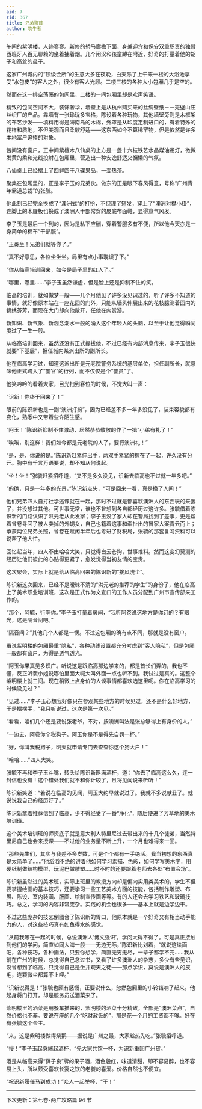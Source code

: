 ```yaml
---
aid: 7
zid: 367
title: 兄弟聚首
author: 吹牛者
---
```


午间的紫明楼，人迹寥寥。新修的轿马廊檐下面，身兼迎宾和保安双重职责的独臂西班牙人百无聊赖的坐着抽着烟。几个闲汉和孩童蹲在附近，好奇的打量着他的胡子和高耸的鼻子。

这家广州城内的“顶级会所”的生意大多在夜晚，白天除了上午来一楼的大浴池享受“水包皮”的客人之外，很少有客人光顾。二楼三楼的各种大小包厢几乎是空的。

然而在这一排空荡荡的包间里，二楼的一间包厢里却是欢声笑语。

精致的包间空间不大，装饰奢华，墙壁上是从杭州购买来的丝绸壁纸－－完璧山庄丝织厂的产品。靠墙有一张玲珑多宝格，陈设着各种玩物，其他墙壁旁则是木框架的布艺沙发――填料用得是海南岛的木棉，外罩是从印度定制进口的，有着特殊的花样和质地，不但美观而且柔软舒适――这东西如今不算稀罕物，但是依然是许多本地富户追捧的对象。

包间没有窗户，正中间紫檀木八仙桌的上方是一盏十六枝铁艺水晶煤油吊灯，微微发黄的柔和光线投射在包厢里，营造出一种安逸舒适又慵懒的气氛。

八仙桌上已经摆上了四鲜四干八碟果品，一壶热茶。

聚集在包厢里的，正是李子玉的兄弟伙。做东的正是眼下春风得意，号称“广州青年霸道总裁”的张毓。

他此刻已经完全换成了“澳洲式”的打扮，不但理了短发，穿上了“澳洲对襟小褂”，连脚上的木屐板也换成了澳洲人干部常穿的皮底布面鞋，显得意气风发。

李子玉是最后一个到的，因为是私下应酬，穿着警服多有不便，所以他今天亦是一身简单的棉布“干部服”。

“玉哥坐！兄弟们就等你了。”

“真不好意思，各位坐坐坐。局里有点小事耽误了下。”

“你从临高培训回来，如今是局子里的红人了。”

“哪里，哪里……”李子玉虽然谦虚，但是脸上还是抑制不住的笑。

临高的培训，就如做梦一般――几个月他见了许多没见识过的，听了许多不知道的事情，就好像原本站在一座花园的门外，只能从墙头伸展出来的花枝臆测着园内的锦绣芬芳，而现在大门却向他敞开，任他在内赏游。

新知识、新气象、新观念潮水一般的涌入这个年轻人的头脑，以至于让他觉得瞬间度过了一生一般。

从临高培训回来，虽然还没有正式提拔他，不过已经有内部消息传来，李子玉很快就要“下基层”，担任城内某派出所的副所长。

他在临高学习过，知道这派出所是元老院警务系统的基层单位，担任副所长，就意味他正式跨入了“警官”的行列，而不仅仅是个“警员”了。

他笑吟吟的看着大家，目光扫到客位的时候，不觉大叫一声：

“识新！你终于回来了！”

眼前的陈识新也是一副“澳洲打扮”，因为已经差不多一年多没见了，装束容貌都有变化，熟悉中又带着些许陌生感。

“阿玉！”陈识新抑制不住激动，居然恭恭敬敬的作了一揖“小弟有礼了！”

“唉唉，别这样！我们如今都是元老院的人了，要行澳洲礼！”

“是，是，你说的是。”陈识新赶紧伸出手，两双手紧紧的握在了一起，许久没有分开。胸中有千言万语要说，却不知从何说起。

“坐！坐！”张毓赶紧招呼道，“又不是多久没见，识新去临高也不过就一年多吧。”

“的确，只是一年多的光景，”陈识新点头，“可是回来一看，真是换了人间！”

他们兄弟四人自打社学逃课就在一起，那时不过就是都喜欢澳洲人的东西玩的来罢了，并没想过其他。可世事无常，谁也不曾想到各自都经历过这许多。张毓借着陈识新的门路认识了洪元老从此发家；李子玉没了家人却在警局找到了差事，更是帮着曾卷寻回了被人卖掉的外甥女，自己也籍着这事和牵扯出的冒家大案青云而上；承蒙两位兄弟关照，曾卷在赋闲半年后也考进了财税局，张毓的那套复习资料可以说帮了他大忙。

回忆起当年，四人不由哈哈大笑，只觉得白云苍狗，世事难料。然而这变幻莫测的经历让他们彼此的心贴得更紧了，愈发觉得当初友情的宝贵。

这次聚会，实际上就是给从临高回来的陈识新的“接风洗尘”。

陈识新这次回来，已经不是暧昧不清的“洪元老的推荐的学生”的身份了，他在临高上了美术职业培训班，这次是正式作为文宣口的工作人员分配到广州市宣传部来工作的。

“那个，阿毓，行啊你。”李子玉打量着房间，“我听阿卷说这地方是你订的？有眼光，这是隔音间吧。”

“隔音间？”其他几个人都是一愣。不过这包厢的确有点不同，那就是没有窗户。

虽说紫明楼的包厢最重“隐私”，各种动线设置都充分考虑到“客人隐私”，但是包厢一般都有窗户，为得是透气透光。

“阿玉你果真见多识广。听说这是跟临高那边学来的，都是首长们弄的，我也不懂，反正听裴小姐说哪怕里面大喊大叫外面一点也听不到。我试过是真的。这整个紫明楼上就三间。现在稍微上点身价的人谈事情都喜欢选这里呢。你在临高学习的时候没见过？”

“见过……”李子玉心想我好像只在参观某些地方的时候见过，还不是什么好地方，于是摆摆手，“我只听说过，这次是第一次见。”

“看看，咱们几个还是要说张老爷，不对，按澳洲叫法是张总够得上有身价的人。”

“一边去，阿卷你个税狗子。阿玉你是不是得先自罚一杯。”

“好，你叫我税狗子，明天就申请专门去查查你这个狗大户！”

“哈哈……”四人大笑。

张毓不再和李子玉斗嘴，转头给陈识新斟满酒杯，道：“你去了临高这么久，连一封信也没有！这个错处我们就不和你计较了，且将见闻说来听听！”

陈识新笑道：“若说在临高的见闻，阿玉大约早就说过了。我就不多说献丑了。就说说我自己的经历好了。”

陈识新拿着推荐信到了临高，少不得经受了一番“净化”，随后便进了芳草地的美术培训班。

这个美术培训班的师资底子就是意大利人特里尼过去带出来的十几个徒弟，当然特里尼自己也会来授课――不过他的业务量不断上升，一个月也难得来一回。

“那些先生们，其实与我差不多岁数，可是个个都有一手绝活。我当初想的东西真是太简单了……”他滔滔不绝的讲着他如何学习素描、色彩，如何学写美术字，用硬纸制做结构模型，玩泥巴做雕塑……时不时的还要跟着老师去各处“布置会场”。

陈识新虽然进的美术班，实际上班里的教授方向却是偏向实用类美术的，学生不但要掌握绘画的基本技巧，还要学习一些工艺美术方面的技能，包括制作雕塑、布展、陈设、室内装潢、版画、绘制宣传画等等。有的人还会去学习铁艺和玻璃技巧。总之，学习的内容非常庞杂。实践的机会也很多――基本上就是边学边干。

不过这些庞杂的技艺倒图合了陈识新的胃口，他原本就是一个好奇又有相当动手能力的人，对这些技巧真有如鱼得水的感觉。

“从前我等在一起的时候，总说澳洲人‘博文强识’，学问大得不得了。可是真正接触到他们的学问，简直如同大海一般――无边无际，”陈识新比划着，“就说这绘画吧，各种技巧，各种画法，只要你想学，简直无穷无尽，一辈子都学不完……我从前在广州的时候，总觉得自己念过书，又看了许多澳洲人的杂志，多少有些见识，没曾想到了临高，只觉得自己是坐井观天之徒――那点学识，莫说是澳洲人的皮毛，连颗微尘都算不上哩。”

“识新说得是！”张毓也颇有感慨，正要说什么，忽然包厢里的小铃铛响了起来。他起身将门打开，却是服务员送酒菜来了。

紫明楼里的酒菜是用餐车推来的，紫明楼的酒菜十分精致，全部是“澳洲菜点”，自然价格也不菲。要说在座的几个“吃财政饭的”，那是花一个月的工资都不够。好在有张毓这个金主。

“来，这是紫明楼做得烧鹅――据说是广州之最，大家趁热先吃。”张毓招呼道。

“慢！”李子玉起身端起酒杯，“先大家共饮一杯，为识新重回广州贺。”

酒是从临高来得“薛子良”牌的果子酒，酒色殷红，味道清甜，即不容易醉，也不容易上头，所以颇受喜欢长宴之饮的老饕的喜爱。价格自然也不便宜。

“祝识新履任马到成功！”众人一起举杯，“干！”

---

下次更新：第七卷-两广攻略篇 94 节
